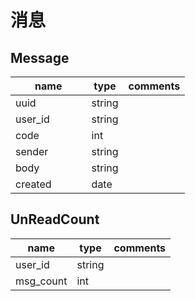 # 消息

## Message

name        |type  |comments
------------|------|---------------------
uuid        |string|
user_id     |string|
code        |int   |
sender      |string|
body        |string|
created　　　|date  |

## UnReadCount

name     |type  |comments
---------|------|---------------------
user_id  |string|
msg_count|int   |


